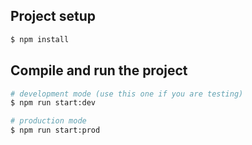 ## Project setup

```bash
$ npm install
```

## Compile and run the project

```bash
# development mode (use this one if you are testing)
$ npm run start:dev

# production mode
$ npm run start:prod 
```
<!-- 
## Run tests

```bash
# unit tests
$ npm run test

# e2e tests
$ npm run test:e2e

# test coverage
$ npm run test:cov
``` -->
